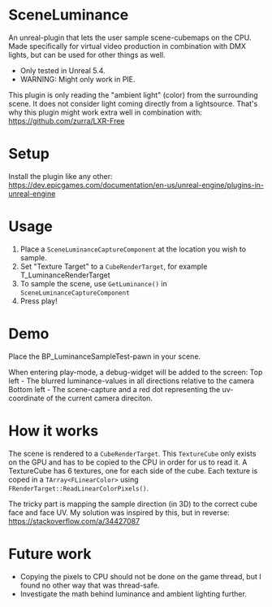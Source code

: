# SceneLuminance
An unreal-plugin that lets the user sample scene-cubemaps on the CPU. Made specifically for virtual video production in combination with DMX lights, but can be used for other things as well.

- Only tested in Unreal 5.4. 
- WARNING: Might only work in PIE. 

This plugin is only reading the "ambient light" (color) from the surrounding scene. It does not consider light coming directly from a lightsource. That's why this plugin might work extra well in combination with: 
https://github.com/zurra/LXR-Free

# Setup
Install the plugin like any other:
https://dev.epicgames.com/documentation/en-us/unreal-engine/plugins-in-unreal-engine

# Usage
1. Place a ```SceneLuminanceCaptureComponent``` at the location you wish to sample.
2. Set "Texture Target" to a ```CubeRenderTarget```, for example T_LuminanceRenderTarget
3. To sample the scene, use ```GetLuminance()``` in ```SceneLuminanceCaptureComponent```
4. Press play!

# Demo
Place the BP_LuminanceSampleTest-pawn in your scene. 

When entering play-mode, a debug-widget will be added to the screen:
Top left - The blurred luminance-values in all directions relative to the camera
Bottom left - The scene-capture and a red dot representing the uv-coordinate of the current camera direciton.

# How it works
The scene is rendered to a ```CubeRenderTarget```. This ```TextureCube``` only exists on the GPU and has to be copied to the CPU in order for us to read it. A TextureCube has 6 textures, one for each side of the cube. Each texture is coped in a ```TArray<FLinearColor>``` using ```FRenderTarget::ReadLinearColorPixels()```. 

The tricky part is mapping the sample direction (in 3D) to the correct cube face and face UV. My solution was inspired by this, but in reverse: https://stackoverflow.com/a/34427087

# Future work
- Copying the pixels to CPU should not be done on the game thread, but I found no other way that was thread-safe.
- Investigate the math behind luminance and ambient lighting further. 
